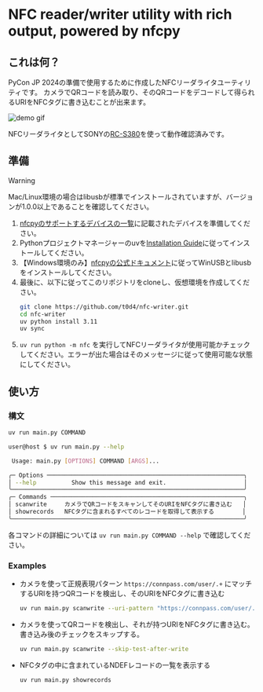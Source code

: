 # NFC reader/writer utility with rich output, powered by nfcpy

## これは何？

PyCon JP 2024の準備で使用するために作成したNFCリーダライタユーティリティです。
カメラでQRコードを読み取り、そのQRコードをデコードして得られるURIをNFCタグに書き込むことが出来ます。

![demo gif](https://github.com/user-attachments/assets/48ca0ad1-7b2a-48e1-aaf8-cf6779f9d5e4)

NFCリーダライタとしてSONYの[RC-S380](https://www.sony.co.jp/Products/felica/consumer/products/RC-S380.html)を使って動作確認済みです。

## 準備

> [!WARNING]
> Mac/Linux環境の場合はlibusbが標準でインストールされていますが、バージョンが1.0.0以上であることを確認してください。

1. [nfcpyのサポートするデバイスの一覧](https://nfcpy.readthedocs.io/en/latest/overview.html#supported-devices)に記載されたデバイスを準備してください。
2. Pythonプロジェクトマネージャーのuvを[Installation Guide](https://github.com/astral-sh/uv?tab=readme-ov-file#installation)に従ってインストールしてください。
3. 【Windows環境のみ】[nfcpyの公式ドキュメント](https://nfcpy.readthedocs.io/en/latest/topics/get-started.html)に従ってWinUSBとlibusbをインストールしてください。
4. 最後に、以下に従ってこのリポジトリをcloneし、仮想環境を作成してください。
    ```bash
    git clone https://github.com/t0d4/nfc-writer.git
    cd nfc-writer
    uv python install 3.11
    uv sync
    ```
5. `uv run python -m nfc` を実行してNFCリーダライタが使用可能かチェックしてください。エラーが出た場合はそのメッセージに従って使用可能な状態にしてください。


## 使い方

### 構文

```bash
uv run main.py COMMAND
```

```bash
user@host $ uv run main.py --help

 Usage: main.py [OPTIONS] COMMAND [ARGS]...

╭─ Options ────────────────────────────────────────────────────────╮
│ --help          Show this message and exit.                      │
╰──────────────────────────────────────────────────────────────────╯
╭─ Commands ───────────────────────────────────────────────────────╮
│ scanwrite     カメラでQRコードをスキャンしてそのURIをNFCタグに書き込む   │
│ showrecords   NFCタグに含まれるすべてのレコードを取得して表示する        │
╰──────────────────────────────────────────────────────────────────╯
```


各コマンドの詳細については `uv run main.py COMMAND --help` で確認してください。

### Examples

- カメラを使って正規表現パターン `https://connpass.com/user/.+` にマッチするURIを持つQRコードを検出し、そのURIをNFCタグに書き込む
    ```bash
    uv run main.py scanwrite --uri-pattern "https://connpass.com/user/.+"
    ```
- カメラを使ってQRコードを検出し、それが持つURIをNFCタグに書き込む。書き込み後のチェックをスキップする。
    ```bash
    uv run main.py scanwrite --skip-test-after-write
    ```
- NFCタグの中に含まれているNDEFレコードの一覧を表示する
    ```bash
    uv run main.py showrecords
    ```